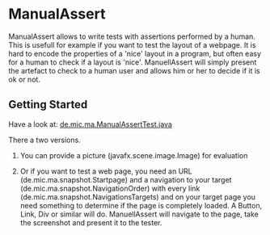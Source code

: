 ManualAssert
=============

ManualAssert allows to write tests with assertions performed by a human. This is usefull for example if you want to test the layout of a webpage. It is hard to encode the properties of a 'nice' layout in a program, but often easy for a human to check if a layout is 'nice'. ManuellAssert will simply present the artefact to check to a human user and allows him or her to decide if it is ok or not.

Getting Started
-------------

Have a look at: [de.mic.ma.ManualAssertTest.java](/src/test/java/de/mic/ma/ManualAssertTest.java)

There a two versions.

1. You can provide a picture (javafx.scene.image.Image) for evaluation

2. Or if you want to test a web page, you need an URL (de.mic.ma.snapshot.Startpage) and a navigation to your target (de.mic.ma.snapshot.NavigationOrder) with every link (de.mic.ma.snapshot.NavigationsTargets) and on your target page you need something to determine if the page is completely loaded. A Button, Link, Div or similar will do. ManuellAssert will navigate to the page, take the screenshot and present it to the tester.
